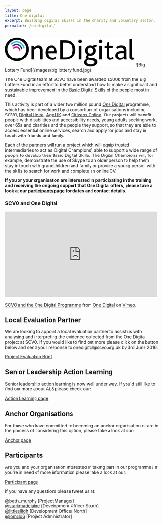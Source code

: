 ```yaml
---
layout: page
title: One digital
excerpt: Building digital skills in the charity and voluntary sector.
permalink: /onedigital/
---
```


![One Digital](/images/OneDigital_badge.jpg)		![Big Lottery Fund](/images/big lottery fund.jpg)

The One Digital team at SCVO have been awarded £500k from the Big Lottery Fund in an effort to better understand how to make a significant and sustainable improvement in the [Basic Digital Skills](http://www.go-on.co.uk/get-involved/basic-digital-skills/) of the people most in need.

This activity is part of a wider two million pound [One Digital](https://www.biglotteryfund.org.uk/global-content/press-releases/uk-wide/090915_uk_digital-skills/) programme, which has been developed by a consortium of organisations including SCVO, [Digital Unite](http://digitalunite.com/), [Age UK](http://www.ageuk.org.uk/) and [Citizens Online](http://www.citizensonline.org.uk/). Our projects will benefit people with disabilities and accessibility needs, young adults seeking work, over 65s and charities and the people they support, so that they are able to access essential online services, search and apply for jobs and stay in touch with friends and family.

Each of the partners will run a project which will equip trusted intermediaries to act as ‘Digital Champions’, able to support a wide range of people to develop their Basic Digital Skills.  The Digital Champions will, for example, demonstrate the use of Skype to an older person to help them stay in touch with grandchildren and family or provide a young person with the skills to search for work and complete an online CV.

<strong>If you or your organisation are interested in participating in the training and receiving the ongoing support that One Digital offers, please take a look at our [participants page](/onedigital/participants) for dates and contact details.</strong> 

### SCVO and One Digital

<iframe src="https://player.vimeo.com/video/153124565" width="500" height="281" frameborder="0" webkitallowfullscreen mozallowfullscreen allowfullscreen></iframe>
<p><a href="https://vimeo.com/153124565">SCVO and the One Digital Programme</a> from <a href="https://vimeo.com/onedigitalprogramme">One Digital</a> on <a href="https://vimeo.com">Vimeo</a>.</p>

## Local Evaluation Partner

We are looking to appoint a local evaluation partner to assist us with analysing and interpreting the evidence collected from the One Digital project at SCVO. If you would like to find out more please click on the button below and send your response to [onedigital@scvo.org.uk](mailto:onedigital@scvo.org.uk) by 3rd June 2016. 

<a class="btn btn-primary btn-lg" href="/files/Project Evaluation brief.pdf">Project Evaluation Brief</a> 

## Senior Leadership Action Learning

Senior leadership action learning is now well under way. If you'd still like to find out more about ALS please check our: 

<a class="btn btn-primary btn-lg" href="/onedigital/actionlearning/">Action Learning page</a> 

## Anchor Organisations

For those who have committed to becoming an anchor organisation or are in the process of considering this option, please take a look at our: 

<a class="btn btn-primary btn-lg" href="/onedigital/anchor/">Anchor page</a> 

## Participants

Are you and your organisation interested in taking part in our programme? If you're in need of more information please take a look at our:

<a class="btn btn-primary btn-lg" href="/onedigital/participants">Participant page</a>

If you have any questions please tweet us at: 
 
[@betty_murphy](https://twitter.com/Betty_Murphy) [Project Manager]  
[@starkmadelaine](https://twitter.com/StarkMadelaine) [Development Officer South]   
[@littleeilidh](https://twitter.com/LittleEilidh) [Development Officer North]  
[@jomalo6](https://twitter.com/jomalo6) [Project Administrator]
